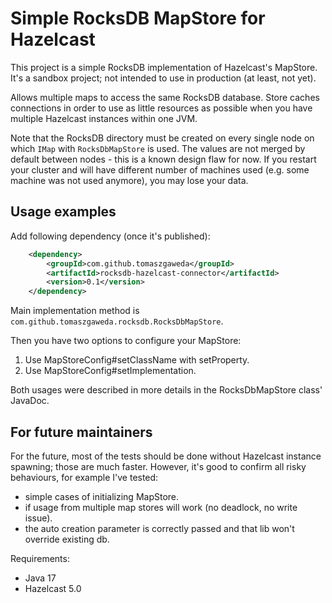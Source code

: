 Simple RocksDB MapStore for Hazelcast
=====================================

This project is a simple RocksDB implementation of Hazelcast's MapStore.
It's a sandbox project; not intended to use in production (at least, not yet).

Allows multiple maps to access the same RocksDB database. Store caches connections in order to use as little resources as possible
when you have multiple Hazelcast instances within one JVM.

Note that the RocksDB directory must be created on every single node on which ```IMap``` with ```RocksDbMapStore```
is used. The values are not merged by default between nodes - this is a known design flaw for now. If you restart your
cluster and will have different number of machines used (e.g. some machine was not used anymore), you may lose your data.

Usage examples
--------------

Add following dependency (once it's published):

```xml
    <dependency>
        <groupId>com.github.tomaszgaweda</groupId>
        <artifactId>rocksdb-hazelcast-connector</artifactId>
        <version>0.1</version>
    </dependency>
```

Main implementation method is ```com.github.tomaszgaweda.rocksdb.RocksDbMapStore```.

Then you have two options to configure your MapStore:

1) Use MapStoreConfig#setClassName with setProperty.
2) Use MapStoreConfig#setImplementation.

Both usages were described in more details in the RocksDbMapStore class' JavaDoc.

For future maintainers
----------------------

For the future, most of the tests should be done without Hazelcast instance spawning; those are much faster. However,
it's good to confirm all risky behaviours, for example I've tested:
- simple cases of initializing MapStore.
- if usage from multiple map stores will work (no deadlock, no write issue).
- the auto creation parameter is correctly passed and that lib won't override existing db.



Requirements:
- Java 17
- Hazelcast 5.0